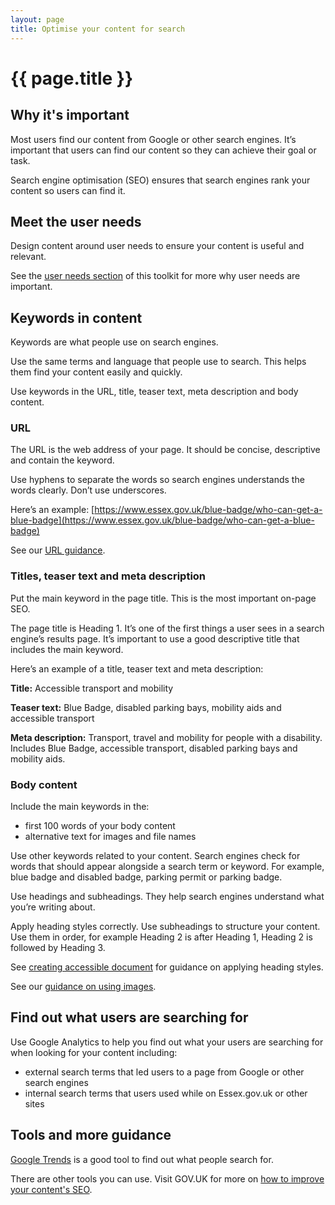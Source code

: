 ```yaml
---
layout: page
title: Optimise your content for search
---
```


# {{ page.title }}

## Why it's important

Most users find our content from Google or other search engines. It’s important that users can find our content so they can achieve their goal or task. 

Search engine optimisation (SEO) ensures that search engines rank your content so users can find it.

## Meet the user needs

Design content around user needs to ensure your content is useful and relevant.

See the [user needs section](/essex-county-council-digital-manual/Service-standards-and-guidelines/User-need) of this toolkit for more why user needs are important.

## Keywords in content

Keywords are what people use on search engines. 

Use the same terms and language that people use to search. This helps them find your content easily and quickly.

Use keywords in the URL, title, teaser text, meta description and body content. 

### URL

The URL is the web address of your page. It should be concise, descriptive and contain the keyword. 

Use hyphens to separate the words so search engines understands the words clearly. Don’t use underscores. 

Here’s an example: [https://www.essex.gov.uk/blue-badge/who-can-get-a-blue-badge](https://www.essex.gov.uk/blue-badge/who-can-get-a-blue-badge)

See our [URL guidance](/essex-county-council-digital-manual/Content-standards/Content-guidelines/Url-guidelines).

### Titles, teaser text and meta description

Put the main keyword in the page title. This is the most important on-page SEO. 

The page title is Heading 1. It’s one of the first things a user sees in a search engine’s results page. It’s important to use a good descriptive title that includes the main keyword.

Here’s an example of a title, teaser text and meta description:
 
**Title:** 
Accessible transport and mobility

**Teaser text:**
Blue Badge, disabled parking bays, mobility aids and accessible transport

**Meta description:** 
Transport, travel and mobility for people with a disability. Includes Blue Badge, accessible transport, disabled parking bays and mobility aids.

### Body content

Include the main keywords in the:
-	first 100 words of your body content
-	alternative text for images and file names

Use other keywords related to your content. Search engines check for words that should appear alongside a search term or keyword. For example, blue badge and disabled badge, parking permit or parking badge.

Use headings and subheadings. They help search engines understand what you’re writing about.

Apply heading styles correctly. Use subheadings to structure your content. Use them in order, for example Heading 2 is after Heading 1, Heading 2 is followed by Heading 3. 

See [creating accessible document](/essex-county-council-digital-manual/Accessibility/Creating-an-accessible-pdf) for guidance on applying heading styles.

See our [guidance on using images](/using-images).

## Find out what users are searching for

Use Google Analytics to help you find out what your users are searching for when looking for your content including:

-	external search terms that led users to a page from Google or other search engines
-	internal search terms that users used while on Essex.gov.uk or other sites

<!-- See the [measurement section](/essex-county-council-digital-manual/Measuring-success) of this toolkit for more guidance on using Google Analytics.-->

## Tools and more guidance

[Google Trends](https://trends.google.co.uk/trends/) is a good tool to find out what people search for.

There are other tools you can use. Visit GOV.UK for more on [how to improve your content's SEO](https://www.gov.uk/guidance/content-design/data-and-analytics).



